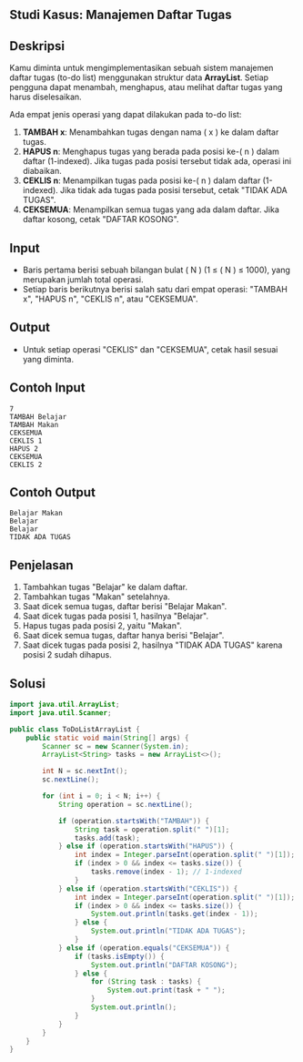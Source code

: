 ## Studi Kasus: Manajemen Daftar Tugas

## Deskripsi
Kamu diminta untuk mengimplementasikan sebuah sistem manajemen daftar tugas (to-do list) menggunakan struktur data **ArrayList**. Setiap pengguna dapat menambah, menghapus, atau melihat daftar tugas yang harus diselesaikan.

Ada empat jenis operasi yang dapat dilakukan pada to-do list:

1. **TAMBAH x**: Menambahkan tugas dengan nama \( x \) ke dalam daftar tugas.
2. **HAPUS n**: Menghapus tugas yang berada pada posisi ke-\( n \) dalam daftar (1-indexed). Jika tugas pada posisi tersebut tidak ada, operasi ini diabaikan.
3. **CEKLIS n**: Menampilkan tugas pada posisi ke-\( n \) dalam daftar (1-indexed). Jika tidak ada tugas pada posisi tersebut, cetak "TIDAK ADA TUGAS".
4. **CEKSEMUA**: Menampilkan semua tugas yang ada dalam daftar. Jika daftar kosong, cetak "DAFTAR KOSONG".

## Input
- Baris pertama berisi sebuah bilangan bulat \( N \) (1 ≤ \( N \) ≤ 1000), yang merupakan jumlah total operasi.
- Setiap baris berikutnya berisi salah satu dari empat operasi: "TAMBAH x", "HAPUS n", "CEKLIS n", atau "CEKSEMUA".

## Output
- Untuk setiap operasi "CEKLIS" dan "CEKSEMUA", cetak hasil sesuai yang diminta.

## Contoh Input
```
7
TAMBAH Belajar
TAMBAH Makan
CEKSEMUA
CEKLIS 1
HAPUS 2
CEKSEMUA
CEKLIS 2
```

## Contoh Output
```
Belajar Makan
Belajar
Belajar
TIDAK ADA TUGAS
```

## Penjelasan
1. Tambahkan tugas "Belajar" ke dalam daftar.
2. Tambahkan tugas "Makan" setelahnya.
3. Saat dicek semua tugas, daftar berisi "Belajar Makan".
4. Saat dicek tugas pada posisi 1, hasilnya "Belajar".
5. Hapus tugas pada posisi 2, yaitu "Makan".
6. Saat dicek semua tugas, daftar hanya berisi "Belajar".
7. Saat dicek tugas pada posisi 2, hasilnya "TIDAK ADA TUGAS" karena posisi 2 sudah dihapus.

## Solusi
```java
import java.util.ArrayList;
import java.util.Scanner;

public class ToDoListArrayList {
    public static void main(String[] args) {
        Scanner sc = new Scanner(System.in);
        ArrayList<String> tasks = new ArrayList<>();

        int N = sc.nextInt();
        sc.nextLine();

        for (int i = 0; i < N; i++) {
            String operation = sc.nextLine();

            if (operation.startsWith("TAMBAH")) {
                String task = operation.split(" ")[1];
                tasks.add(task);
            } else if (operation.startsWith("HAPUS")) {
                int index = Integer.parseInt(operation.split(" ")[1]);
                if (index > 0 && index <= tasks.size()) {
                    tasks.remove(index - 1); // 1-indexed
                }
            } else if (operation.startsWith("CEKLIS")) {
                int index = Integer.parseInt(operation.split(" ")[1]);
                if (index > 0 && index <= tasks.size()) {
                    System.out.println(tasks.get(index - 1));
                } else {
                    System.out.println("TIDAK ADA TUGAS");
                }
            } else if (operation.equals("CEKSEMUA")) {
                if (tasks.isEmpty()) {
                    System.out.println("DAFTAR KOSONG");
                } else {
                    for (String task : tasks) {
                        System.out.print(task + " ");
                    }
                    System.out.println();
                }
            }
        }
    }
}
```
